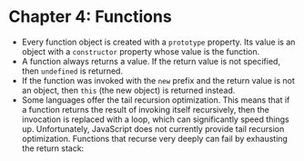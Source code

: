 # Chapter 4: Functions
* Every function object is created with a `prototype` property. Its value is an object with a `constructor` property whose value is the function.
* A function always returns a value. If the return value is not specified, then `undefined` is returned.
* If the function was invoked with the `new` prefix and the return value is not an object, then `this` (the new object) is returned instead.
* Some languages offer the tail recursion optimization. This means that if a function returns the result of invoking itself recursively, then the invocation is replaced with a loop, which can significantly speed things up. Unfortunately, JavaScript does not currently provide tail recursion optimization. Functions that recurse very deeply can fail by exhausting the return stack:

